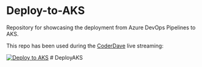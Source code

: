 # Deploy-to-AKS

Repository for showcasing the deployment from Azure DevOps Pipelines to AKS.

This repo has been used during the [CoderDave](https://youtube.com/CoderDave) live streaming:

[![Deploy to AKS](https://img.youtube.com/vi/4Oa5HneTuKs/0.jpg)](https://youtu.be/4Oa5HneTuKs)
#   D e p l o y A K S  
 